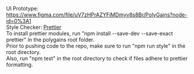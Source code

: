 UI Prototype: https://www.figma.com/file/uV7zHPrAZYFiMDmyv8s8Br/PolyGains?node-id=0%3A1  
Style Checker: [Prettier](https://prettier.io/)  
To install prettier modules, run "npm install --save-dev --save-exact prettier" in the polygains root folder.  
Prior to pushing code to the repo, make sure to run "npm run style" in the root directory.  
Also, run "npm test" in the root directory to check if files adhere to prettier formatting.
